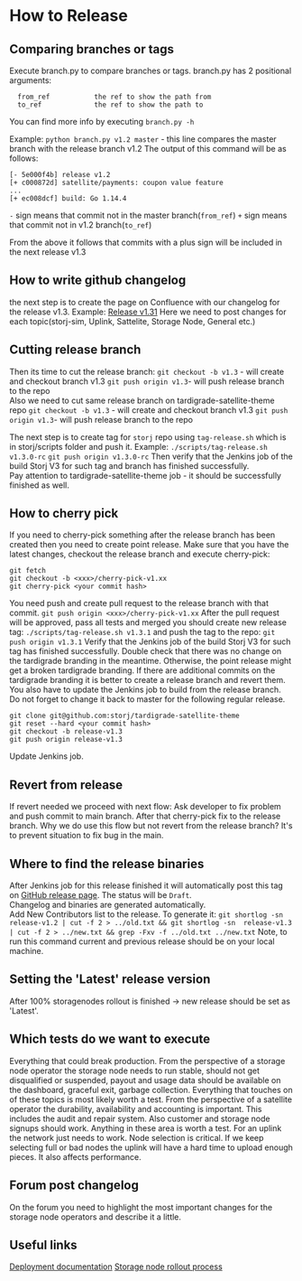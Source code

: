 # How to Release
## Comparing branches or tags

Execute branch.py to compare branches or tags.
branch.py has 2 positional arguments:
```
  from_ref           the ref to show the path from
  to_ref             the ref to show the path to
```
You can find more info by executing `branch.py -h`

Example:
`python branch.py v1.2 master` - this line compares the master branch with the release branch v1.2
The output of this command will be as follows:
```
[- 5e000f4b] release v1.2
[+ c000872d] satellite/payments: coupon value feature
...
[+ ec008dcf] build: Go 1.14.4
```
`-` sign means that commit not in the master branch(`from_ref`)
`+` sign means that commit not in v1.2 branch(`to_ref`)

From the above it follows that commits with a plus sign will be included in the next release v1.3

## How to write github changelog

the next step is to create the page on Confluence with our changelog for the release v1.3.
Example: [Release v1.31](https://storjlabs.atlassian.net/wiki/spaces/ENG/pages/1812791357/Release%2Bv1.31)
Here we need to post changes for each topic(storj-sim, Uplink, Sattelite, Storage Node, General etc.)

## Cutting release branch

Then its time to cut the release branch:
`git checkout -b v1.3` - will create and checkout branch v1.3
`git push origin v1.3`- will push release branch to the repo\
Also we need to cut same release branch on tardigrade-satellite-theme repo
`git checkout -b v1.3` - will create and checkout branch v1.3
`git push origin v1.3`- will push release branch to the repo

The next step is to create tag for `storj` repo using `tag-release.sh` which is in storj/scripts folder and push it.
Example:
`./scripts/tag-release.sh v1.3.0-rc`
`git push origin v1.3.0-rc`
Then verify that the Jenkins job of the build Storj V3 for such tag and branch has finished successfully.\
Pay attention to tardigrade-satellite-theme job - it should be successfully finished as well.


## How to cherry pick

If you need to cherry-pick something after the release branch has been created then you need to create point release.
Make sure that you have the latest changes, checkout the release branch and execute cherry-pick:
```
git fetch
git checkout -b <xxx>/cherry-pick-v1.xx
git cherry-pick <your commit hash>
```
You need push and create pull request to the release branch with that commit.
`git push origin <xxx>/cherry-pick-v1.xx`
After the pull request will be approved, pass all tests and merged you should create new release tag:
`./scripts/tag-release.sh v1.3.1`
and push the tag to the repo:
`git push origin v1.3.1`
Verify that the Jenkins job of the build Storj V3 for such tag has finished successfully.
Double check that there was no change on the tardigrade branding in the meantime. Otherwise, the point release might get a broken tardigrade branding. If there are additional commits on the tardigrade branding it is better to create a release branch and revert them. You also have to update the Jenkins job to build from the release branch. Do not forget to change it back to master for the following regular release.
```
git clone git@github.com:storj/tardigrade-satellite-theme
git reset --hard <your commit hash>
git checkout -b release-v1.3
git push origin release-v1.3
```
Update Jenkins job.

## Revert from release

If revert needed we proceed with next flow: 
Ask developer to fix problem and push commit to main branch. After that cherry-pick fix to the release branch.
Why we do use this flow but not revert from the release branch? It's to prevent situation to fix bug in the main.


## Where to find the release binaries

After Jenkins job for this release finished it will automatically post this tag on [GitHub release page](https://github.com/storj/storj/releases). The status will be `Draft`.\
Changelog and binaries are generated automatically.\
Add New Contributors list to the release. To generate it: 
`git shortlog -sn release-v1.2 | cut -f 2 > ../old.txt && git shortlog -sn  release-v1.3 | cut -f 2 > ../new.txt && grep -Fxv -f ../old.txt ../new.txt` 
Note, to run this command current and previous release should be on your local machine.

## Setting the 'Latest' release version

After 100% storagenodes rollout is finished -> new release should be set as 'Latest'.

## Which tests do we want to execute
Everything that could break production.
From the perspective of a storage node operator the storage node needs to run stable, should not get disqualified or suspended, payout and usage data should be available on the dashboard, graceful exit, garbage collection. Everything that touches on of these topics is most likely worth a test.
From the perspective of a satellite operator the durability, availability and accounting is important. This includes the audit and repair system. Also customer and storage node signups should work. Anything in these area is worth a test.
For an uplink the network just needs to work. Node selection is critical. If we keep selecting full or bad nodes the uplink will have a hard time to upload enough pieces. It also affects performance.

## Forum post changelog
On the forum you need to highlight the most important changes for the storage node operators and describe it a little.

## Useful links
[Deployment documentation](https://storjlabs.atlassian.net/wiki/spaces/OPS/pages/153190401/Satellite+-+post+phoenix#satellite.qa.storj.io)
[Storage node rollout process](https://storjlabs.atlassian.net/wiki/spaces/OPS/pages/138084357/Storagenode)
